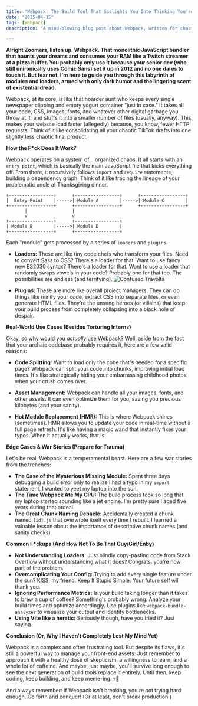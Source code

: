 ```yaml
---
title: "Webpack: The Build Tool That Gaslights You Into Thinking You're Competent"
date: "2025-04-15"
tags: [Webpack]
description: "A mind-blowing blog post about Webpack, written for chaotic Gen Z engineers who probably should have chosen Vite."

---
```


**Alright Zoomers, listen up. Webpack. That monolithic JavaScript bundler that haunts your dreams and consumes your RAM like a Twitch streamer at a pizza buffet. You probably only use it because your senior dev (who still unironically uses Comic Sans) set it up in 2012 and no one dares to touch it. But fear not, I'm here to guide you through this labyrinth of modules and loaders, armed with only dark humor and the lingering scent of existential dread.**

Webpack, at its core, is like that hoarder aunt who keeps every single newspaper clipping and empty yogurt container "just in case." It takes all your code, CSS, images, fonts, and whatever other digital garbage you throw at it, and stuffs it into a smaller number of files (usually, anyway). This makes your website load faster (allegedly) because, you know, fewer HTTP requests. Think of it like consolidating all your chaotic TikTok drafts into one slightly less chaotic final product.

**How the F*ck Does It Work?**

Webpack operates on a system of… organized chaos. It all starts with an `entry point`, which is basically the main JavaScript file that kicks everything off. From there, it recursively follows `import` and `require` statements, building a dependency graph. Think of it like tracing the lineage of your problematic uncle at Thanksgiving dinner.

```ascii
+-----------------+      +-----------------+      +-----------------+
|  Entry Point    |----->| Module A        |----->| Module C        |
+-----------------+      +-----------------+      +-----------------+
       |                 |
       v                 v
+-----------------+      +-----------------+
| Module B        |----->| Module D        |
+-----------------+      +-----------------+
```

Each "module" gets processed by a series of `loaders` and `plugins`.

*   **Loaders:** These are like tiny code chefs who transform your files. Need to convert Sass to CSS? There's a loader for that. Want to use fancy new ES2030 syntax? There's a loader for that. Want to use a loader that randomly swaps vowels in your code? Probably one for that too. The possibilities are endless (and terrifying). ![Confused Travolta](https://i.kym-cdn.com/photos/images/original/001/217/711/afd.jpg)

*   **Plugins:** These are more like overall project managers. They can do things like minify your code, extract CSS into separate files, or even generate HTML files. They're the unsung heroes (or villains) that keep your build process from completely collapsing into a black hole of despair.

**Real-World Use Cases (Besides Torturing Interns)**

Okay, so why would you *actually* use Webpack? Well, aside from the fact that your archaic codebase probably requires it, here are a few valid reasons:

*   **Code Splitting:** Want to load only the code that's needed for a specific page? Webpack can split your code into chunks, improving initial load times. It's like strategically hiding your embarrassing childhood photos when your crush comes over.

*   **Asset Management:** Webpack can handle all your images, fonts, and other assets. It can even optimize them for you, saving you precious kilobytes (and your sanity).

*   **Hot Module Replacement (HMR):** This is where Webpack shines (sometimes). HMR allows you to update your code in real-time without a full page refresh. It's like having a magic wand that instantly fixes your typos. When it actually works, that is.

**Edge Cases & War Stories (Prepare for Trauma)**

Let's be real, Webpack is a temperamental beast. Here are a few war stories from the trenches:

*   **The Case of the Mysterious Missing Module:** Spent three days debugging a build error only to realize I had a typo in my `import` statement. I wanted to yeet my laptop into the sun.
*   **The Time Webpack Ate My CPU:** The build process took so long that my laptop started sounding like a jet engine. I'm pretty sure I aged five years during that ordeal.
*   **The Great Chunk Naming Debacle:** Accidentally created a chunk named `[id].js` that overwrote itself every time I rebuilt. I learned a valuable lesson about the importance of descriptive chunk names (and sanity checks).

**Common F*ckups (And How Not To Be That Guy/Girl/Enby)**

*   **Not Understanding Loaders:** Just blindly copy-pasting code from Stack Overflow without understanding what it does? Congrats, you're now part of the problem.
*   **Overcomplicating Your Config:** Trying to add every single feature under the sun? KISS, my friend. Keep It Stupid Simple. Your future self will thank you.
*   **Ignoring Performance Metrics:** Is your build taking longer than it takes to brew a cup of coffee? Something's probably wrong. Analyze your build times and optimize accordingly. Use plugins like `webpack-bundle-analyzer` to visualize your output and identify bottlenecks.
*   **Using Vite like a heretic:** Seriously though, have you tried it? Just saying.

**Conclusion (Or, Why I Haven't Completely Lost My Mind Yet)**

Webpack is a complex and often frustrating tool. But despite its flaws, it's still a powerful way to manage your front-end assets. Just remember to approach it with a healthy dose of skepticism, a willingness to learn, and a whole lot of caffeine. And maybe, just maybe, you'll survive long enough to see the next generation of build tools replace it entirely. Until then, keep coding, keep building, and keep meme-ing. 💀🙏

And always remember: If Webpack isn't breaking, you're not trying hard enough. Go forth and conquer! (Or at least, don't break production.)
